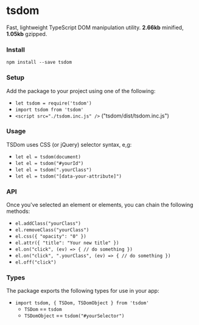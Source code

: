 # tsdom
Fast, lightweight TypeScript DOM manipulation utility. 
**2.66kb** minified, **1.05kb** gzipped.
### Install
`npm install --save tsdom`
### Setup
Add the package to your project using one of the following:
- `let tsdom = require('tsdom')`
- `import tsdom from 'tsdom'`
- `<script src="./tsdom.inc.js" />` ("tsdom/dist/tsdom.inc.js")
### Usage
TSDom uses CSS (or jQuery) selector syntax, e,g:
- `let el = tsdom(document)`
- `let el = tsdom("#yourId")`
- `let el = tsdom(".yourClass")`
- `let el = tsdom("[data-your-attribute]")`
### API
Once you've selected an element or elements, you can chain the following methods:
- `el.addClass("yourClass")`
- `el.removeClass("yourClass")`
- `el.css({ "opacity": "0" })`
- `el.attr({ "title": "Your new title" })`
- `el.on("click", (ev) => { // do something })`
- `el.on("click", ".yourClass", (ev) => { // do something })`
- `el.off("click")`
### Types
The package exports the following types for use in your app:
- `import tsdom, { TSDom, TSDomObject } from 'tsdom'`
  - `TSDom` == `tsdom`
  - `TSDomObject` == `tsdom("#yourSelector")`
